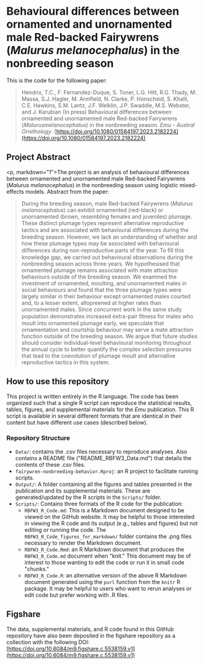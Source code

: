 # Behavioural differences between ornamented and unornamented male Red-backed Fairywrens (*Malurus melanocephalus*) in the nonbreeding season
 This is the code for the following paper: 
 
 >  Hendrix, T.C., F. Fernandez-Duque, S. Toner, L.G. Hitt, R.G. Thady, M. Massa, S.J. Hagler, M. Armfield, N. Clarke, P. Honscheid, S. Khalil, C.E. Hawkins, S.M. Lantz, J.F. Welklin, J.P. Swaddle, M.S. Webster, and J. Karubian (In press) Behavioural differences between ornamented and unornamented male Red-backed Fairywrens (*Malurusmelanocephalus*) in the nonbreeding season. *Emu - Austral Ornithology*. [https://doi.org/10.1080/01584197.2023.2182224](https://doi.org/10.1080/01584197.2023.2182224)
 
 
## Project Abstract
<p, markdown="1">The project is an analysis of behavioural differences between ornamented and unornamented male Red-backed Fairywrens (*Malurus melanocephalus*) in the nonbreeding season using logistic mixed-effects models. Abstract from the paper:</p>

> During the breeding season, male Red-backed Fairywrens (*Malurus melanocephalus*) can exhibit ornamented (red-black) or unornamented (brown, resembling females and juveniles) plumage. These distinct plumage types represent alternative reproductive tactics and are associated with behavioural diﬀerences during the breeding season. However, we lack an understanding of whether and how these plumage types may be associated with behavioural diﬀerences during non-reproductive parts of the year. To ﬁll this knowledge gap, we carried out behavioural observations during the nonbreeding season across three years. We hypothesised that ornamented plumage remains associated with mate attraction behaviours outside of the breeding season. We examined the investment of ornamented, moulting, and unornamented males in social behaviours and found that the three plumage types were largely similar in their behaviour except ornamented males courted and, to a lesser extent, allopreened at higher rates than unornamented males. Since concurrent work in the same study population demonstrates increased extra-pair ﬁtness for males who moult into ornamented plumage early, we speculate that ornamentation and courtship behaviour may serve a mate attraction function outside of the breeding season. We argue that future studies should consider individual-level behavioural monitoring throughout the annual cycle to better quantify the complex selection pressures that lead to the coevolution of plumage moult and alternative reproductive tactics in this system.


## How to use this repository
This project is written entirely in the R language. The code has been organized such that a single R script can reproduce the statistical results, tables, figures, and supplemental materials for the *Emu* publication. This R script is available in several different formats that are identical in their content but have different use cases (described below). 

### Repository Structure

* `Data/`: contains the .csv files necessary to reproduce analyses. Also contains a README file ("README\_RBFW3_Data.md") that details the contents of these .csv files. 
* `fairywren-nonbreeding-behavior.Rproj`: an R project to facilitate running scripts. 
* `Output/`: A folder containing all the figures and tables presented in the publication and its supplemental materials. These are generated/updated by the R scripts in the `Scripts/` folder. 
* `Scripts/`: Contains three formats of the R code for the publication:
	+ `RBFW3_R_Code.md`: This is a Markdown document designed to be viewed on the GitHub website. It may be helpful to those interested in viewing the R code and its output (e.g., tables and figures) but not editing or running the code. The `RBFW3_R_Code_figures_for_markdown/` folder contains the .png files necessary to render the Markdown document.
	+ `RBFW3_R_Code.Rmd`: an R Markdown document that produces the `RBFW3_R_Code.md` document when "knit." This document may be of interest to those wanting to edit the code or run it in small code "chunks."
	+ `RBFW3_R_Code.R`: an alternative version of the above R Markdown document generated using the `purl` function from the `knitr` R package. It may be helpful to users who want to rerun analyses or edit code but prefer working with .R files.     


## Figshare 
The data, supplemental materials, and R code found in this GitHub repository have also been deposited in the figshare repository as a collection with the following DOI: [https://doi.org/10.6084/m9.figshare.c.5538159.v1](https://doi.org/10.6084/m9.figshare.c.5538159.v1)
